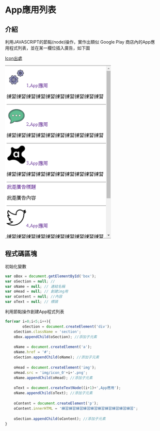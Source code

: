 # App應用列表

## 介紹
利用JAVASCRIPT的節點(node)操作，實作出類似 Google Play 商店內的App應用程式列表，並在某一欄位插入廣告，如下圖


[Icon出處](https://icons8.com/)


![image](https://github.com/WeiYun0912/LearningJS/blob/master/App%E6%87%89%E7%94%A8%E5%88%97%E8%A1%A8/App.png) 

## 程式碼區塊

初始化變數
```js
var oBox = document.getElementById('box');
var oSection = null; // 
var oName = null; // 連結名稱
var oHead = null; // 創建img用
var oContent = null; //內容
var oText = null; // 標頭
```

利用節點操作創建App程式列表
```js
for(var i=0;i<5;i++){
        oSection = document.createElement('div');
	oSection.className = 'section';
	oBox.appendChild(oSection); //添加子元素

	oName = document.createElement('a');
	oName.href = '#';
	oSection.appendChild(oName); //添加子元素

	oHead = document.createElement('img');
	oHead.src = 'img/icon_0'+i+'.png';
	oName.appendChild(oHead); //添加子元素

	oText = document.createTextNode((i+1)+',App應用');
	oName.appendChild(oText); //添加子元素

	oContent = document.createElement('p');
	oContent.innerHTML = '練習練習練習練習練習練習練習練習練習練習';

	oSection.appendChild(oContent); //添加子元素
}
```
